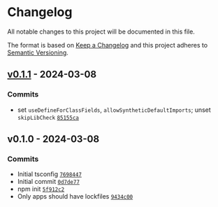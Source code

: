 # Changelog

All notable changes to this project will be documented in this file.

The format is based on [Keep a Changelog](https://keepachangelog.com/en/1.0.0/)
and this project adheres to [Semantic Versioning](https://semver.org/spec/v2.0.0.html).

## [v0.1.1](https://github.com/ljharb/tsconfig/compare/v0.1.0...v0.1.1) - 2024-03-08

### Commits

- set `useDefineForClassFields`, `allowSyntheticDefaultImports`; unset `skipLibCheck` [`85155ca`](https://github.com/ljharb/tsconfig/commit/85155ca34bc85d3384015612b9f3f791a1ce7e9a)

## v0.1.0 - 2024-03-08

### Commits

- Initial tsconfig [`7698447`](https://github.com/ljharb/tsconfig/commit/76984472642adec7382f5dcfc317b3ca837757d5)
- Initial commit [`0d7de77`](https://github.com/ljharb/tsconfig/commit/0d7de7732696792ecdff171e7ac97934c0fad1db)
- npm init [`5f912c2`](https://github.com/ljharb/tsconfig/commit/5f912c29a8127c730d2b09576de37f7038ea73ab)
- Only apps should have lockfiles [`9434c00`](https://github.com/ljharb/tsconfig/commit/9434c006d13783512874ced82aaa6c9c6e48de66)
